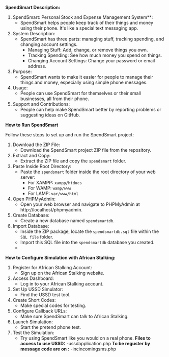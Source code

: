 **SpendSmart Description:**
1. SpendSmart: Personal Stock and Expense Management System**:
   - SpendSmart helps people keep track of their things and money using their phone. It's like a special text messaging app.
2. System Description:
   - SpendSmart has three parts: managing stuff, tracking spending, and changing account settings.
     - Managing Stuff: Add, change, or remove things you own.
     - Tracking Spending: See how much money you spend on things.
     - Changing Account Settings: Change your password or email address.
3. Purpose:
   - SpendSmart wants to make it easier for people to manage their things and money, especially using simple phone messages.
4. Usage:
   - People can use SpendSmart for themselves or their small businesses, all from their phone.
5. Support and Contributions:
   - People can help make SpendSmart better by reporting problems or suggesting ideas on GitHub.

**How to Run SpendSmart**

Follow these steps to set up and run the SpendSmart project:

1. Download the ZIP File:
   - Download the SpendSmart project ZIP file from the repository.
2. Extract and Copy:
   - Extract the ZIP file and copy the `spendsmart` folder.
3. Paste Inside Root Directory:
   - Paste the `spendsmart` folder inside the root directory of your web server:
     - For XAMPP: `xampp/htdocs`
     - For WAMP: `wamp/www`
     - For LAMP: `var/www/html`
4. Open PHPMyAdmin:
   - Open your web browser and navigate to PHPMyAdmin at http://localhost/phpmyadmin.
5. Create Database:
   - Create a new database named `spendsmartdb`.
6. Import Database:
   - Inside the ZIP package, locate the `spendsmartdb.sql` file within the `SQL file` folder.
   - Import this SQL file into the `spendsmartdb` database you created.
   - 
**How to Configure Simulation with African Stalking:**

1. Register for African Stalking Account:
   - Sign up on the African Stalking website.
2. Access Dashboard:
   - Log in to your African Stalking account.
3. Set Up USSD Simulator:
   - Find the USSD test tool.
4. Create Short Codes:
   - Make special codes for testing.
5. Configure Callback URLs:
   - Make sure SpendSmart can talk to African Stalking.
6. Launch Simulation:
   - Start the pretend phone test.
7. Test the Simulation:
   - Try using SpendSmart like you would on a real phone.
**Files to access to use USSD:**
   -ussdapplication.php
**To be reguster by message code are on :**
   -incincomingsms.php

